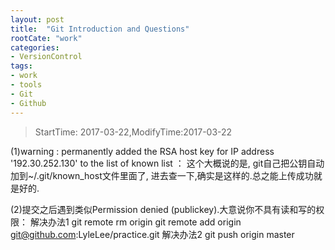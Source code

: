 ```yaml
---
layout: post
title:  "Git Introduction and Questions"
rootCate: "work"
categories:
- VersionControl
tags:
- work
- tools
- Git
- Github
---
```


> StartTime: 2017-03-22,ModifyTime:2017-03-22

<!---more--->

(1)warning : permanently added the RSA host key for IP address '192.30.252.130' to the list of known list   ：
这个大概说的是, git自己把公钥自动加到~/.git/known_host文件里面了, 进去查一下,确实是这样的.总之能上传成功就是好的.

(2)提交之后遇到类似Permission denied (publickey).大意说你不具有读和写的权限：
解决办法1
git remote rm origin
git remote add origin git@github.com:LyleLee/practice.git
解决办法2
git push origin master
